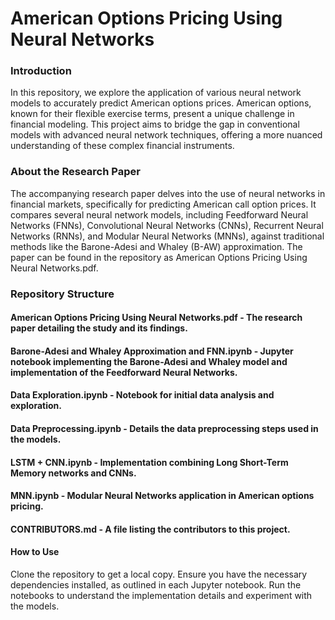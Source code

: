 # American Options Pricing Using Neural Networks
### Introduction
In this repository, we explore the application of various neural network models to accurately predict American options prices. American options, known for their flexible exercise terms, present a unique challenge in financial modeling. This project aims to bridge the gap in conventional models with advanced neural network techniques, offering a more nuanced understanding of these complex financial instruments.

### About the Research Paper
The accompanying research paper delves into the use of neural networks in financial markets, specifically for predicting American call option prices. It compares several neural network models, including Feedforward Neural Networks (FNNs), Convolutional Neural Networks (CNNs), Recurrent Neural Networks (RNNs), and Modular Neural Networks (MNNs), against traditional methods like the Barone-Adesi and Whaley (B-AW) approximation. The paper can be found in the repository as American Options Pricing Using Neural Networks.pdf.

### Repository Structure
#### American Options Pricing Using Neural Networks.pdf - The research paper detailing the study and its findings.
#### Barone-Adesi and Whaley Approximation and FNN.ipynb - Jupyter notebook implementing the Barone-Adesi and Whaley model and implementation of the Feedforward Neural Networks.
#### Data Exploration.ipynb - Notebook for initial data analysis and exploration.
#### Data Preprocessing.ipynb - Details the data preprocessing steps used in the models.
#### LSTM + CNN.ipynb - Implementation combining Long Short-Term Memory networks and CNNs.
#### MNN.ipynb - Modular Neural Networks application in American options pricing.
#### CONTRIBUTORS.md - A file listing the contributors to this project.
#### How to Use
Clone the repository to get a local copy.
Ensure you have the necessary dependencies installed, as outlined in each Jupyter notebook.
Run the notebooks to understand the implementation details and experiment with the models.

